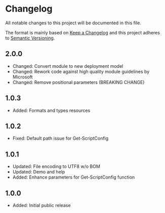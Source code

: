 # Changelog

All notable changes to this project will be documented in this file.

The format is mainly based on [Keep a Changelog](http://keepachangelog.com/)
and this project adheres to [Semantic Versioning](http://semver.org/).


## 2.0.0

- Changed: Convert module to new deployment model
- Changed: Rework code against high quality module guidelines by Microsoft
- Changed: Remove positional parameters (BREAKING CHANGE)


## 1.0.3

- Added: Formats and types resources


## 1.0.2

- Fixed: Default path issue for Get-ScriptConfig


## 1.0.1

- Updated: File encoding to UTF8 w/o BOM
- Updated: Demo and help
- Added: Enhance parameters for Get-ScriptConfig function


## 1.0.0

- Added: Initial public release
